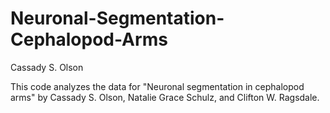 # Neuronal-Segmentation-Cephalopod-Arms

Cassady S. Olson

This code analyzes the data for "Neuronal segmentation in cephalopod arms" by Cassady S. Olson, Natalie Grace Schulz, and Clifton W. Ragsdale. 

